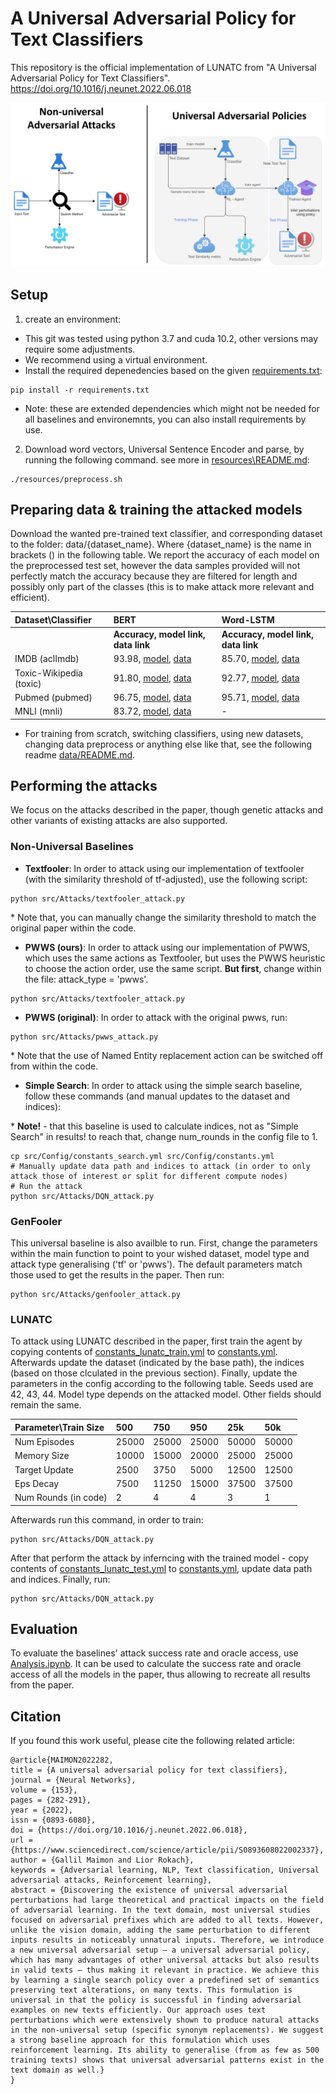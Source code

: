 # A Universal Adversarial Policy for Text Classifiers

This repository is the official implementation of LUNATC from "A Universal Adversarial Policy for Text Classifiers". https://doi.org/10.1016/j.neunet.2022.06.018 

![universal adversarial policy overview](https://github.com/gallilmaimon/LUNATC/blob/master/images/universal_comparison.png)

## Setup

1) create an environment:
- This git was tested using python 3.7 and cuda 10.2, other versions may require some adjustments.
- We recommend using a virtual environment.
- Install the required depenedencies based on the given [requirements.txt](https://github.com/gallilmaimon/LUNATC/blob/master/requirements.txt):
```
pip install -r requirements.txt
```
* Note: these are extended dependencies which might not be needed for all baselines and environemnts, you can also install requirements by use.

2) Download word vectors, Universal Sentence Encoder and parse, by running the following command. see more in [resources\README.md](https://github.com/gallilmaimon/LUNATC/blob/master/resources/README.md):
```
./resources/preprocess.sh
```

## Preparing data & training the attacked models
Download the wanted pre-trained text classifier, and corresponding dataset to the folder: data/{dataset_name}. Where {dataset_name} is the name in brackets () in the following table.
We report the accuracy of each model on the preprocessed test set, however the data samples provided will not perfectly match the accuracy because they are filtered for length and possibly only part of the classes (this is to make attack more relevant and efficient).

| Dataset\Classifier      | BERT                                | Word-LSTM                           |
| :-----------------------|:----------------------------------  | :-----------------------------------|
|                         | **Accuracy, model link, data link** | **Accuracy, model link, data link** |
| IMDB (aclImdb)          | 93.98, [model](https://drive.google.com/file/d/1MtEzBmLmSn4ad-EefalzBOYyZZzltq71/view?usp=sharing), [data](https://drive.google.com/file/d/1TrpBUjGJVkObN8ktaKR2XLCXU1QkyHay/view?usp=sharing)                  |  85.70, [model](https://drive.google.com/file/d/1VQnW5uDhFGgHHj1BB4Iazt5evA_EnSRL/view?usp=sharing), [data](https://drive.google.com/file/d/1Hg-M4xmfkZ_RYVkNI9J5mgdezS2WQjZI/view?usp=sharing)                 |
| Toxic-Wikipedia (toxic) | 91.80, [model](https://drive.google.com/file/d/18NvVtoQovvzY5VKepIPUBje6ApcT1rqD/view?usp=sharing), [data](https://drive.google.com/file/d/1B6TxIZPlA19tVwkq6aF4WtjUPP2ZjMNr/view?usp=sharing)                  |  92.77, [model](https://drive.google.com/file/d/14qvEc34t_1iMNoATBGRFPF3OFyLR7qIK/view?usp=sharing), [data](https://drive.google.com/file/d/16s5bSRklIWKGCuEeG1rzcS6LGIM17cYo/view?usp=sharing)                 |
| Pubmed (pubmed)         | 96.75, [model](https://drive.google.com/file/d/1jvSXDL_TXqNEJqesh-0DA8cYArcz8rLz/view?usp=sharing), [data](https://drive.google.com/file/d/1y79fZv8cnq15ITVAHdJH-ZSbk8xlqJoT/view?usp=sharing)                  |  95.71, [model](https://drive.google.com/file/d/1-6BwUbAe6Ovx4OPa9HWvO4v-HacWNlpt/view?usp=sharing), [data](https://drive.google.com/file/d/1H-4jQpQ2Ei66GiwA5ow9iQoJq4-YLSnp/view?usp=sharing)                 |
| MNLI (mnli)             | 83.72, [model](https://drive.google.com/file/d/176MzUES9ltMGGaEoWYC4_CVt_gF1_rac/view?usp=sharing), [data](https://drive.google.com/file/d/1iMA13MEFPkAOeYgtgbUEYEQkpjPo5TqG/view?usp=sharing)                  | -                                   |


* For training from scratch, switching classifiers, using new datasets, changing data preprocess or anything else like that, see the following readme [data/README.md](https://github.com/gallilmaimon/LUNATC/blob/master/data/README.md).

## Performing the attacks
We focus on the attacks described in the paper, though genetic attacks and other variants of existing attacks are also supported.
### Non-Universal Baselines
- **Textfooler**: In order to attack using our implementation of textfooler (with the similarity threshold of tf-adjusted), use the following script:
```
python src/Attacks/textfooler_attack.py
```
\* Note that, you can manually change the similarity threshold to match the original paper within the code.

- **PWWS (ours)**: In order to attack using our implementation of PWWS, which uses the same actions as Textfooler, but uses the PWWS heuristic to choose the action order, use the same script. __But first__, change within the file: attack_type = 'pwws'.
```
python src/Attacks/textfooler_attack.py
```

- **PWWS (original)**: In order to attack with the original pwws, run:
```
python src/Attacks/pwws_attack.py
```
\* Note that the use of Named Entity replacement action can be switched off from within the code.

- **Simple Search**: In order to attack using the simple search baseline, follow these commands (and manual updates to the dataset and indices):

\* __Note!__ - that this baseline is used to calculate indices, not as "Simple Search" in results! to reach that, change num_rounds in the config file to 1.
```
cp src/Config/constants_search.yml src/Config/constants.yml
# Manually update data path and indices to attack (in order to only attack those of interest or split for different compute nodes)
# Run the attack
python src/Attacks/DQN_attack.py
```

### GenFooler
This universal baseline is also availble to run. First, change the parameters within the main function to point to your wished dataset, model type and attack type generalising ('tf' or 'pwws'). The default parameters match those used to get the results in the paper. Then run:
```
python src/Attacks/genfooler_attack.py
```

### LUNATC
To attack using LUNATC described in the paper, first train the agent by copying contents of [constants_lunatc_train.yml](https://github.com/gallilmaimon/LUNATC/blob/master/src/Config/constants_lunatc_train.yml) to [constants.yml](https://github.com/gallilmaimon/LUNATC/blob/master/src/Config/constants.yml). Afterwards update the dataset (indicated by the base path), the indices (based on those clculated in the previous section). Finally, update the parameters in the config according to the following table. Seeds used are 42, 43, 44. Model type depends on the attacked model. Other fields should remain the same.

| Parameter\Train Size | 500       | 750   | 950   | 25k   | 50k   |
| :--------------------|:----------| :-----| :-----| :-----| :-----|
| Num Episodes         | 25000     | 25000 | 25000 | 50000 | 50000 |
| Memory Size          | 10000     | 15000 | 20000 | 25000 | 25000 |
| Target Update        | 2500      | 3750  | 5000  | 12500 | 12500 |
| Eps Decay            | 7500      | 11250 | 15000 | 37500 | 37500 |
| Num Rounds (in code) | 2         |    4  |  4    | 3     | 1     |


Afterwards run this command, in order to train:
```LUNATC universal attack
python src/Attacks/DQN_attack.py 
```

After that perform the attack by inferncing with the trained model - copy contents of [constants_lunatc_test.yml](https://github.com/gallilmaimon/LUNATC/blob/master/src/Config/constants_lunatc_test.yml) to [constants.yml](https://github.com/gallilmaimon/LUNATC/blob/master/src/Config/constants.yml), update data  path and indices. Finally, run: 
```LUNATC universal attack
python src/Attacks/DQN_attack.py 
```


## Evaluation

To evaluate the baselines' attack success rate and oracle access, use [Analysis.ipynb](https://github.com/gallilmaimon/LUNATC/blob/master/Analysis.ipynb). It can be used to calculate the success rate and oracle access of all the models in the paper, thus allowing to recreate all results from the paper.

## Citation
If you found this work useful, please cite the following related article:

```
@article{MAIMON2022282,
title = {A universal adversarial policy for text classifiers},
journal = {Neural Networks},
volume = {153},
pages = {282-291},
year = {2022},
issn = {0893-6080},
doi = {https://doi.org/10.1016/j.neunet.2022.06.018},
url = {https://www.sciencedirect.com/science/article/pii/S0893608022002337},
author = {Gallil Maimon and Lior Rokach},
keywords = {Adversarial learning, NLP, Text classification, Universal adversarial attacks, Reinforcement learning},
abstract = {Discovering the existence of universal adversarial perturbations had large theoretical and practical impacts on the field of adversarial learning. In the text domain, most universal studies focused on adversarial prefixes which are added to all texts. However, unlike the vision domain, adding the same perturbation to different inputs results in noticeably unnatural inputs. Therefore, we introduce a new universal adversarial setup – a universal adversarial policy, which has many advantages of other universal attacks but also results in valid texts – thus making it relevant in practice. We achieve this by learning a single search policy over a predefined set of semantics preserving text alterations, on many texts. This formulation is universal in that the policy is successful in finding adversarial examples on new texts efficiently. Our approach uses text perturbations which were extensively shown to produce natural attacks in the non-universal setup (specific synonym replacements). We suggest a strong baseline approach for this formulation which uses reinforcement learning. Its ability to generalise (from as few as 500 training texts) shows that universal adversarial patterns exist in the text domain as well.}
}
```
